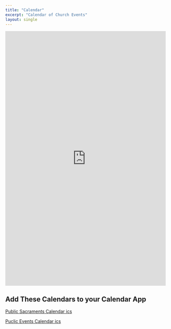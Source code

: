 ```yaml
---
title: "Calendar"
excerpt: "Calendar of Church Events"
layout: single
---
```


<!-- <div class="responsive-video-container"> -->
<iframe src="https://calendar.google.com/calendar/embed?height=800&wkst=1&bgcolor=%23ffffff&ctz=America%2FChicago&showTitle=0&showNav=1&mode=WEEK&showTz=0&showCalendars=1&showPrint=0&showDate=0&showTabs=0&src=Y19sdXA3ZmFxdW9xczhjc3RnMWIycDc3NmMzZ0Bncm91cC5jYWxlbmRhci5nb29nbGUuY29t&src=Y19nOGdnOGtlNHMxaWdpazlwbDEybGQ1dDgzY0Bncm91cC5jYWxlbmRhci5nb29nbGUuY29t&color=%23E4C441&color=%23AD1457" style="border-width:0" width="100%" height="800" frameborder="0" scrolling="no"></iframe>

<!-- </div> -->

## Add These Calendars to your Calendar App

[Public Sacraments Calendar ics](https://calendar.google.com/calendar/ical/c_g8gg8ke4s1igik9pl12ld5t83c%40group.calendar.google.com/public/basic.ics)

[Puclic Events Calendar ics](https://calendar.google.com/calendar/ical/c_lup7faquoqs8cstg1b2p776c3g%40group.calendar.google.com/public/basic.ics)


